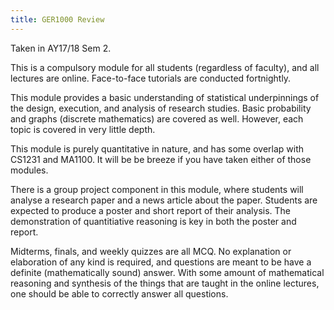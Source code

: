```yaml
---
title: GER1000 Review
---
```


Taken in AY17/18 Sem 2.

This is a compulsory module for all students (regardless of faculty), and all lectures are online.  Face-to-face tutorials are conducted fortnightly.

This module provides a basic understanding of statistical underpinnings of the design, execution, and analysis of research studies.  Basic probability and graphs (discrete mathematics) are covered as well.  However, each topic is covered in very little depth.

This module is purely quantitative in nature, and has some overlap with CS1231 and MA1100.  It will be be breeze if you have taken either of those modules.

There is a group project component in this module, where students will analyse a research paper and a news article about the paper.  Students are expected to produce a poster and short report of their analysis.  The demonstration of quantitiative reasoning is key in both the poster and report.

Midterms, finals, and weekly quizzes are all MCQ.  No explanation or elaboration of any kind is required, and questions are meant to be have a definite (mathematically sound) answer.  With some amount of mathematical reasoning and synthesis of the things that are taught in the online lectures, one should be able to correctly answer all questions.